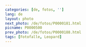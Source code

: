 ```yaml
---
categories: [de, fotos, '']
lang: de
layout: photo
next_photo: /de/fotos/P0000181.html
picname: P0000500
prev_photo: /de/fotos/P0000188.html
tags: [Fotofalle, Leopard]
---
```


